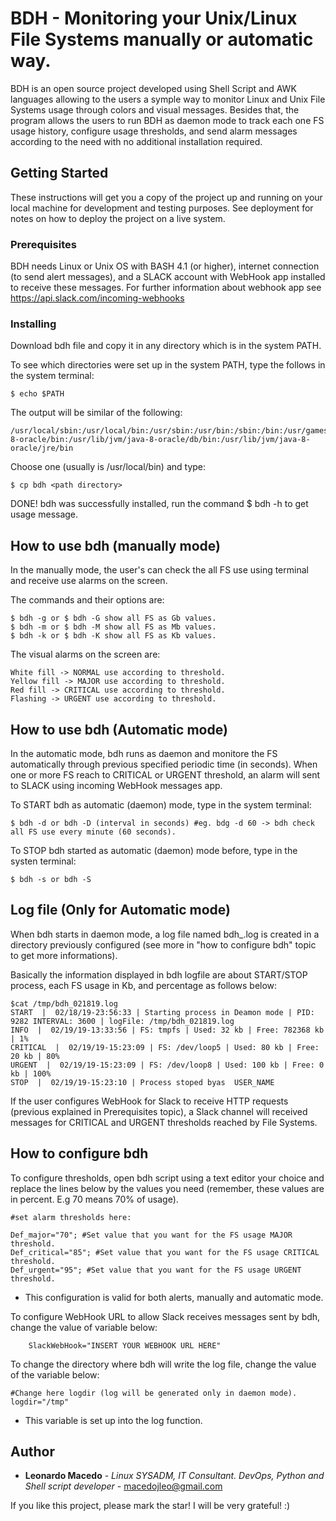 # BDH - Monitoring your Unix/Linux File Systems manually or automatic way.  

BDH is an open source project developed using Shell Script and AWK languages allowing to the users a symple way to monitor Linux and Unix File Systems usage through colors and visual messages. Besides that, the program allows the users to run BDH as daemon mode to track each one FS usage history, configure usage thresholds, and send alarm messages according to the need with no additional installation required.

## Getting Started

These instructions will get you a copy of the project up and running on your local machine for development and testing purposes. See deployment for notes on how to deploy the project on a live system.

### Prerequisites

BDH needs Linux or Unix OS with BASH 4.1 (or higher), internet connection (to send alert messages), and a SLACK account with WebHook app installed to receive these messages. For further information about webhook app see https://api.slack.com/incoming-webhooks  

### Installing

Download bdh file and copy it in any directory which is in the system PATH.

To see which directories were set up in the system PATH, type the follows in the system terminal:

	$ echo $PATH

The output will be similar of the following:
	
	/usr/local/sbin:/usr/local/bin:/usr/sbin:/usr/bin:/sbin:/bin:/usr/games:/usr/local/games:/snap/bin:/usr/lib/jvm/java-8-oracle/bin:/usr/lib/jvm/java-8-oracle/db/bin:/usr/lib/jvm/java-8-oracle/jre/bin

Choose one (usually is /usr/local/bin) and type:

	$ cp bdh <path directory>

DONE! bdh was successfully installed, run the command $ bdh -h to get usage message.


## How to use bdh (manually mode)

In the manually mode, the user's can check the all FS use using terminal and receive use alarms on the screen.

The commands and their options are:

	$ bdh -g or $ bdh -G show all FS as Gb values.
	$ bdh -m or $ bdh -M show all FS as Mb values.
	$ bdh -k or $ bdh -K show all FS as Kb values.

The visual alarms on the screen are:
	
	White fill -> NORMAL use according to threshold.
	Yellow fill -> MAJOR use according to threshold.
	Red fill -> CRITICAL use according to threshold.
	Flashing -> URGENT use according to threshold.
	
## How to use bdh (Automatic mode)

In the automatic mode, bdh runs as daemon and monitore the FS automatically through previous specified periodic time (in seconds). When one or more FS reach to CRITICAL or URGENT threshold, an alarm will sent to SLACK using incoming WebHook messages app.

To START bdh as automatic (daemon) mode, type in the system terminal:

	$ bdh -d or bdh -D (interval in seconds) #eg. bdg -d 60 -> bdh check all FS use every minute (60 seconds).

To STOP bdh started as automatic (daemon) mode before, type in the systen terminal:

	$ bdh -s or bdh -S
	
## Log file (Only for Automatic mode)

When bdh starts in daemon mode, a log file named bdh_<timestamp>.log is created in a directory previously configured (see more in "how to configure bdh" topic to get more informations).

Basically the information displayed in bdh logfile are about START/STOP process, each FS usage in Kb, and percentage as follows below:

	$cat /tmp/bdh_021819.log
	START  |  02/18/19-23:56:33 | Starting process in Deamon mode | PID:  9282 INTERVAL: 3600 | logFile: /tmp/bdh_021819.log
	INFO  |  02/19/19-13:33:56 | FS: tmpfs | Used: 32 kb | Free: 782368 kb | 1%
	CRITICAL  |  02/19/19-15:23:09 | FS: /dev/loop5 | Used: 80 kb | Free: 20 kb | 80%
	URGENT  |  02/19/19-15:23:09 | FS: /dev/loop8 | Used: 100 kb | Free: 0 kb | 100%
	STOP  |  02/19/19-15:23:10 | Process stoped byas  USER_NAME
 
If the user configures WebHook for Slack to receive HTTP requests (previous explained in Prerequisites topic), a Slack channel will received messages for CRITICAL and URGENT thresholds reached by File Systems. 
	

## How to configure bdh

To configure thresholds, open bdh script using a text editor your choice and replace the lines below by the values you need (remember, these values are in percent. E.g 70 means 70% of usage). 

	#set alarm thresholds here:                                   

	Def_major="70"; #Set value that you want for the FS usage MAJOR threshold.
	Def_critical="85"; #Set value that you want for the FS usage CRITICAL threshold.
	Def_urgent="95"; #Set value that you want for the FS usage URGENT threshold.
	
* This configuration is valid for both alerts, manually and automatic mode.	

To configure WebHook URL to allow Slack receives messages sent by bdh, change the value of variable below:

		SlackWebHook="INSERT YOUR WEBHOOK URL HERE"

To change the directory where bdh will write the log file, change the value of the variable below:

	#Change here logdir (log will be generated only in daemon mode).
	logdir="/tmp"
	
* This variable is set up into the log function.

## Author

* **Leonardo Macedo** - *Linux SYSADM, IT Consultant. DevOps, Python and Shell script developer* - macedojleo@gmail.com

If you like this project, please mark the star! I will be very grateful! :)

